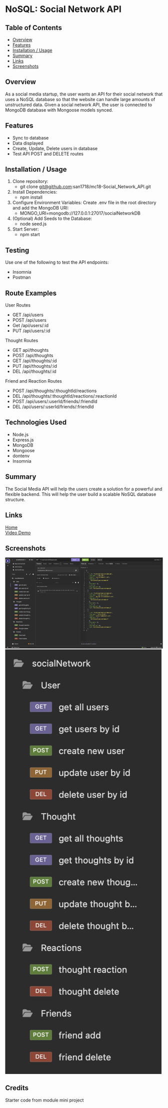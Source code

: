 # NoSQL: Social Network API

## Table of Contents
* [Overview](#overview)
* [Features](#features)
* [Installation / Usage](#installation--usage)
* [Summary](#summary)
* [Links](#links)
* [Screenshots](#screenshots)

## Overview
As a social media startup, the user wants an API for their social network that uses a NoSQL database so that the website can handle large amounts of unstructured data.
Given a social network API, the user is connected to MongoDB database with Mongoose models synced.

## Features
* Sync to database
* Data displayed
* Create, Update, Delete users in database
* Test API POST and DELETE routes

## Installation / Usage
1. Clone repository:
    * git clone git@github.com:san1718/mc18-Social_Network_API.git
2. Install Dependencies:
    * npm install
3. Configure Environment Variables:
    Create .env file in the root directory and add the MongoDB URI:
    * MONGO_URI=mongodb://127.0.0.1:27017/socialNetworkDB
4. (Optional) Add Seeds to the Database:
    * node seed.js
5. Start Server:
    * npm start

## Testing
Use one of the following to test the API endpoints: 
* Insomnia
* Postman

## Route Examples
User Routes
* GET /api/users
* POST /api/users
* Get /api/users/:id
* PUT /api/users/:id

Thought Routes
* GET api/thoughts
* POST /api/thoughts
* GET /api/thoughts/:id
* PUT /api/thoughts/:id
* DEL /api/thoughts/:id

Friend and Reaction Routes
* POST /api/thoughts/:thoughtId/reactions
* DEL /api/thoughts/:thoughtId/reactions/:reactionId
* POST /api/users/:userId/friends/:friendId
* DEL /api/users/:userId/friends/:friendId

## Technologies Used
* Node.js
* Express.js
* MongoDB
* Mongoose
* dontenv
* Insomnia

## Summary 
The Social Media API will help the users create a solution for a powerful and flexible backend.
This will help the user build a scalable NoSQL database structure.

## Links
[Home](https://github.com/san1718/mc18-Social_Network_API)
<br />
[Video Demo](https://drive.google.com/file/d/1SQ3eNPpzjym5a04YZcr7iIalk43WcwAh/view?usp=sharing)

## Screenshots
<img width="1000" alt="Routes" src="https://github.com/san1718/mc18-Social_Network_API/blob/main/images/Routes.png">
<img width="500" alt="RouteF" src="https://github.com/san1718/mc18-Social_Network_API/blob/main/images/RouteF.png">

## Credits
Starter code from module mini project

